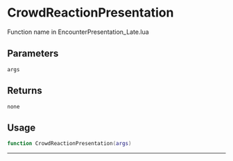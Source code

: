 # CrowdReactionPresentation
Function name in EncounterPresentation_Late.lua
## Parameters
`args`
## Returns
`none`
## Usage
```lua
function CrowdReactionPresentation(args)
```
---
